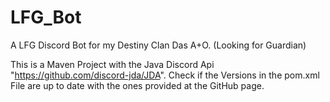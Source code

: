 # LFG_Bot

A LFG Discord Bot for my Destiny Clan Das A+O.
(Looking for Guardian)

This is a Maven Project with the Java Discord Api "https://github.com/discord-jda/JDA".
Check if the Versions in the pom.xml File are up to date with the ones provided at the GitHub page.
